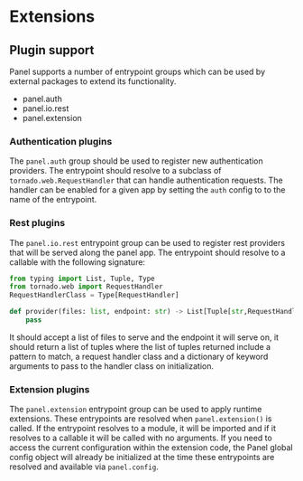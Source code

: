 # Extensions

## Plugin support
Panel supports a number of entrypoint groups which can be used by external packages to extend its functionality.

 - panel.auth
 - panel.io.rest
 - panel.extension

### Authentication plugins

The `panel.auth` group should be used to register new authentication providers. The entrypoint should resolve to a subclass of `tornado.web.RequestHandler` that can handle authentication requests. The handler can be enabled for a given app by setting the `auth` config to to the name of the entrypoint.

### Rest plugins

The `panel.io.rest` entrypoint group can be used to register rest providers that will be served along the panel app. The entrypoint should resolve to a callable with the following signature:

```python
from typing import List, Tuple, Type
from tornado.web import RequestHandler
RequestHandlerClass = Type[RequestHandler]

def provider(files: list, endpoint: str) -> List[Tuple[str,RequestHandlerClass,dict]]:
    pass

```

It should accept a list of files to serve and the endpoint it will serve on, it should return a list of tuples where the list of tuples returned include a pattern to match, a request handler class and a dictionary of keyword arguments to pass to the handler class on initialization.

### Extension plugins
The `panel.extension` entrypoint group can be used to apply runtime extensions. These entrypoints are resolved when `panel.extension()` is called. If the entrypoint resolves to a module, it will be imported and if it resolves to a callable it will be called with no arguments. If you need to access the current configuration within the extension code, the Panel global config object will already be initialized at the time these entrypoints are resolved and available via `panel.config`.
